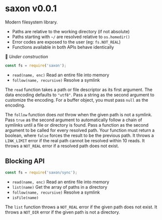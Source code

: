 # saxon v0.0.1

Modern filesystem library.

- Paths are relative to the working directory (if not absolute)
- Paths starting with `~/` are resolved relative to `os.homedir()`
- Error codes are exposed to the user (eg: `fs.NOT_REAL`)
- Functions available in both APIs behave identically

🚧 *Under construction*

```js
const fs = require('saxon');
```

- `read(name, enc)` Read an entire file into memory
- `follow(name, recursive)` Resolve a symlink

The `read` function takes a path or file descriptor as its first argument.
The data encoding defaults to `"utf8"`.
Pass a string as the second argument to customize the encoding.
For a buffer object, you must pass `null` as the encoding.

The `follow` function does *not* throw when the given path is not a symlink.
Pass `true` as the second argument to automatically follow a chain of symlinks until a file or directory is found.
Pass a function as the second argument to be called for every resolved path. Your function must return a boolean, where `false` forces the result to be the previous path.
It throws a `LINK_LIMIT` error if the real path cannot be resolved within 10 reads.
It throws a `NOT_REAL` error if a resolved path does not exist.

## Blocking API

```js
const fs = require('saxon/sync');
```

- `read(name, enc)` Read an entire file into memory
- `list(name)` Get the array of paths in a directory
- `follow(name, recursive)` Resolve a symlink
- `isFile(name)`

The `list` function throws a `NOT_REAL` error if the given path does not exist.
It throws a `NOT_DIR` error if the given path is not a directory.

